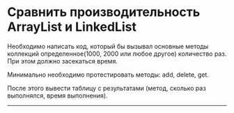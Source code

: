 # Сравнить производительность ArrayList и LinkedList

Необходимо написать код, который бы вызывал основные методы коллекций определенное(1000, 2000 или любое другое) количество раз. При этом должно засекаться время.

Минимально необходимо протестировать методы: add, delete, get.

После этого вывести таблицу с результатами (метод, сколько раз выполнялся, время выполнения).

---
